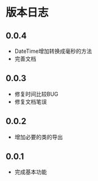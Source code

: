 # 版本日志

## 0.0.4

- DateTime增加转换成毫秒的方法
- 完善文档

## 0.0.3

- 修复时间比较BUG
- 修复文档笔误

## 0.0.2

- 增加必要的类的导出

## 0.0.1

- 完成基本功能